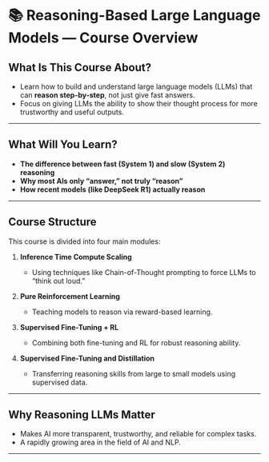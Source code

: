 # 📚 Reasoning-Based Large Language Models — Course Overview

## What Is This Course About?

- Learn how to build and understand large language models (LLMs) that can **reason step-by-step**, not just give fast answers.
- Focus on giving LLMs the ability to show their thought process for more trustworthy and useful outputs.

---

## What Will You Learn?

- **The difference between fast (System 1) and slow (System 2) reasoning**
- **Why most AIs only “answer,” not truly “reason”**
- **How recent models (like DeepSeek R1) actually reason**

---

## Course Structure

This course is divided into four main modules:

1. **Inference Time Compute Scaling**

   - Using techniques like Chain-of-Thought prompting to force LLMs to “think out loud.”

2. **Pure Reinforcement Learning**

   - Teaching models to reason via reward-based learning.

3. **Supervised Fine-Tuning + RL**

   - Combining both fine-tuning and RL for robust reasoning ability.

4. **Supervised Fine-Tuning and Distillation**

   - Transferring reasoning skills from large to small models using supervised data.

---

## Why Reasoning LLMs Matter

- Makes AI more transparent, trustworthy, and reliable for complex tasks.
- A rapidly growing area in the field of AI and NLP.

---
